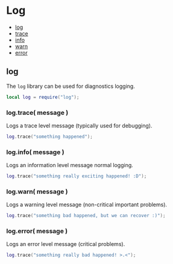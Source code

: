 
# Log
* [log](#log-1)
* [trace](#logtrace-message-)
* [info](#logstroke-message-)
* [warn](#logwarn-message-)
* [error](#logerror-message-)



## log
The ``log`` library can be used for diagnostics logging.

````lua
local log = require("log");
````



### log.trace( message )
Logs a trace level message (typically used for debugging).

````lua
log.trace("something happened");
````



### log.info( message )
Logs an information level message normal logging.

````lua
log.trace("something really exciting happened! :D");
````



### log.warn( message )
Logs a warning level message (non-critical important problems).

````lua
log.trace("something bad happened, but we can recover :)");
````



### log.error( message )
Logs an error level message (critical problems).

````lua
log.trace("something really bad happened! >.<");
````



